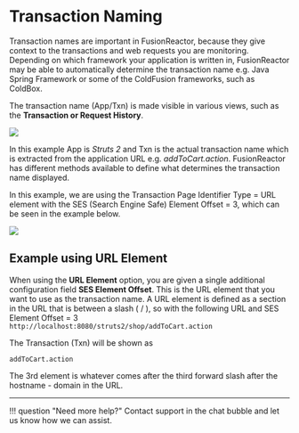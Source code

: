 # Transaction Naming

Transaction names are important in FusionReactor, because they give
context to the transactions and web requests you are monitoring.
Depending on which framework your application is written in,
FusionReactor may be able to automatically determine the transaction
name e.g. Java Spring Framework or some of the ColdFusion frameworks,
such as ColdBox.

The transaction name (App/Txn) is made visible in various views, such as
the **Transaction or Request History**.

![](/attachments/288489490/288391179.jpg)

In this example App is *Struts 2* and Txn is the actual transaction name
which is extracted from the application URL e.g. *addToCart.action*.
FusionReactor has different methods available to define what determines
the transaction name displayed.

In this example, we are using the Transaction Page Identifier Type = URL
element with the SES (Search Engine Safe) Element Offset = 3, which can
be seen in the example below.

![](/attachments/288489490/288391191.jpg)


## Example using URL Element

When using the **URL Element** option, you are given a single additional
configuration field **SES Element Offset**. This is the URL element that
you want to use as the transaction name. A URL element is defined as a
section in the URL that is between a slash ( / ), so with the following
URL and SES Element Offset = 3  
`http://localhost:8080/struts2/shop/addToCart.action`

The Transaction (Txn) will be shown as

`addToCart.action`

The 3rd element is whatever comes after the third forward slash after
the hostname - domain in the URL.

___

!!! question "Need more help?"
    Contact support in the chat bubble and let us know how we can assist.

